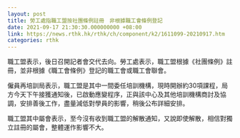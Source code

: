 ```yaml
---
layout: post
title: 勞工處指職工盟按社團條例註冊　非根據職工會條例登記
date: 2021-09-17 21:30:30.000000000 +08:00
link: https://news.rthk.hk/rthk/ch/component/k2/1611099-20210917.htm
categories: rthk
---
```


職工盟表示，後日召開記者會交代去向。勞工處表示，職工盟根據《社團條例》註冊，並非根據《職工會條例》登記的職工會或職工會聯會。

僱員再培訓局表示，職工盟是其中一間委任培訓機構，現時開辦約30項課程，局方今天下午接獲通知後，已啟動應變程序，正與該中心及其他培訓機構商討及協調，安排善後工作，盡量減低對學員的影響，稍後公布詳細安排。

職工盟其中屬會表示，至今沒有收到職工盟的解散通知，又說即使解散，相信對獨立註冊的屬會，整體運作影響不大。
